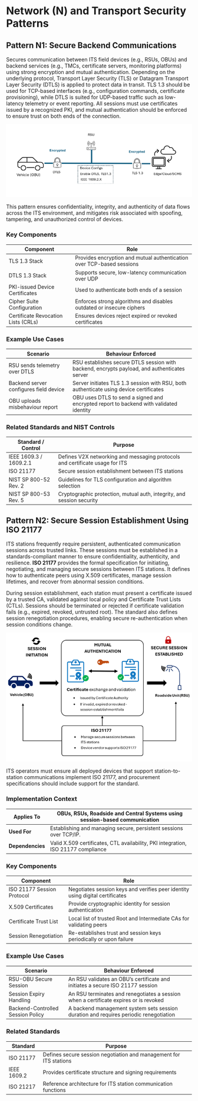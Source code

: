 # Network (N) and Transport Security Patterns

## Pattern N1: Secure Backend Communications

Secures communication between ITS field devices (e.g., RSUs, OBUs) and backend services (e.g., TMCs, certificate servers, monitoring platforms) using strong encryption and mutual authentication. Depending on the underlying protocol, Transport Layer Security (TLS) or Datagram Transport Layer Security (DTLS) is applied to protect data in transit. TLS 1.3 should be used for TCP-based interfaces (e.g., configuration commands, certificate provisioning), while DTLS is suited for UDP-based traffic such as low-latency telemetry or event reporting. All sessions must use certificates issued by a recognized PKI, and mutual authentication should be enforced to ensure trust on both ends of the connection.

![Transport Security](images/Transport-Security.png)

This pattern ensures confidentiality, integrity, and authenticity of data flows across the ITS environment, and mitigates risk associated with spoofing, tampering, and unauthorized control of devices.

### Key Components

| **Component**                       | **Role**                                                     |
| ----------------------------------- | ------------------------------------------------------------ |
| TLS 1.3 Stack                       | Provides encryption and mutual authentication over TCP-based sessions |
| DTLS 1.3 Stack                      | Supports secure, low-latency communication over UDP          |
| PKI-issued Device Certificates      | Used to authenticate both ends of a session                  |
| Cipher Suite Configuration          | Enforces strong algorithms and disables outdated or insecure ciphers |
| Certificate Revocation Lists (CRLs) | Ensures devices reject expired or revoked certificates       |

### Example Use Cases

| **Scenario**                           | **Behaviour Enforced**                                        |
| -------------------------------------- | ------------------------------------------------------------ |
| RSU sends telemetry over DTLS          | RSU establishes secure DTLS session with backend, encrypts payload, and authenticates server |
| Backend server configures field device | Server initiates TLS 1.3 session with RSU, both authenticate using device certificates |
| OBU uploads misbehaviour report         | OBU uses DTLS to send a signed and encrypted report to backend with validated identity |

### Related Standards and NIST Controls

| **Standard / Control** | **Purpose**                                                  |
| ---------------------- | ------------------------------------------------------------ |
| IEEE 1609.3 / 1609.2.1 | Defines V2X networking and messaging protocols and certificate usage for ITS |
| ISO 21177              | Secure session establishment between ITS stations            |
| NIST SP 800-52 Rev. 2  | Guidelines for TLS configuration and algorithm selection     |
| NIST SP 800-53 Rev. 5  | Cryptographic protection, mutual auth, integrity, and session security |

## Pattern N2: Secure Session Establishment Using ISO 21177

ITS stations frequently require persistent, authenticated communication sessions across trusted links. These sessions must be established in a standards-compliant manner to ensure confidentiality, authenticity, and resilience. **ISO 21177** provides the formal specification for initiating, negotiating, and managing secure sessions between ITS stations. It defines how to authenticate peers using X.509 certificates, manage session lifetimes, and recover from abnormal session conditions.

During session establishment, each station must present a certificate issued by a trusted CA, validated against local policy and Certificate Trust Lists (CTLs). Sessions should be terminated or rejected if certificate validation fails (e.g., expired, revoked, untrusted root). The standard also defines session renegotiation procedures, enabling secure re-authentication when session conditions change.

![ISO 21177 Session Security](images/Session-Security.png)

ITS operators must ensure all deployed devices that support station-to-station communications implement ISO 21177, and procurement specifications should include support for the standard.

### Implementation Context

| **Applies To**   | OBUs, RSUs, Roadside and Central Systems using session-based communication |
| ---------------- | ------------------------------------------------------------ |
| **Used For**     | Establishing and managing secure, persistent sessions over TCP/IP. |
| **Dependencies** | Valid X.509 certificates, CTL availability, PKI integration, ISO 21177 compliance |

### Key Components

| **Component**              | **Role**                                                     |
| -------------------------- | ------------------------------------------------------------ |
| ISO 21177 Session Protocol | Negotiates session keys and verifies peer identity using digital certificates |
| X.509 Certificates         | Provide cryptographic identity for session authentication    |
| Certificate Trust List     | Local list of trusted Root and Intermediate CAs for validating peers |
| Session Renegotiation      | Re-establishes trust and session keys periodically or upon failure |

### Example Use Cases

| **Scenario**                      | **Behaviour Enforced**                                        |
| --------------------------------- | ------------------------------------------------------------ |
| RSU-OBU Secure Session            | An RSU validates an OBU’s certificate and initiates a secure ISO 21177 session |
| Session Expiry Handling           | An RSU terminates and renegotiates a session when a certificate expires or is revoked |
| Backend-Controlled Session Policy | A backend management system sets session duration and requires periodic renegotiation |

### Related Standards

| **Standard** | **Purpose**                                                  |
| ------------ | ------------------------------------------------------------ |
| ISO 21177    | Defines secure session negotiation and management for ITS stations |
| IEEE 1609.2  | Provides certificate structure and signing requirements      |
| ISO 21217    | Reference architecture for ITS station communication functions |
